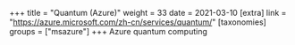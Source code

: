 +++
title = "Quantum (Azure)"
weight = 33
date = 2021-03-10
[extra]
link = "https://azure.microsoft.com/zh-cn/services/quantum/"
[taxonomies]
groups = ["msazure"]
+++
Azure quantum computing

